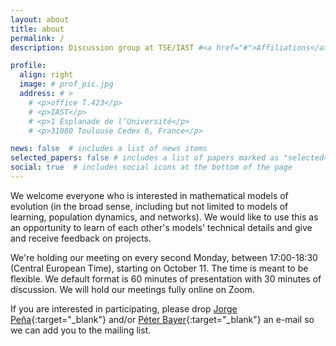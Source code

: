 ```yaml
---
layout: about
title: about
permalink: /
description: Discussion group at TSE/IAST #<a href="#">Affiliations</a>. Address. Contacts. Moto. Etc.

profile:
  align: right
  image: # prof_pic.jpg
  address: # >
    # <p>office T.423</p>
    # <p>IAST</p>
    # <p>1 Esplanade de l’Université</p>
    # <p>31080 Toulouse Cedex 6, France</p>

news: false  # includes a list of news items
selected_papers: false # includes a list of papers marked as "selected={true}"
social: true  # includes social icons at the bottom of the page
---
```


We welcome everyone who is interested in mathematical models of evolution (in the broad sense, including but not limited to models of learning, population dynamics, and networks). We would like to use this as an opportunity to learn of each other's models' technical details and give and receive feedback on projects.

We're holding our meeting on every second Monday, between 17:00-18:30 (Central European Time), starting on October 11. The time is meant to be flexible. We default format is 60 minutes of presentation with 30 minutes of discussion. We will hold our meetings fully online on Zoom.

If you are interested in participating, please drop [Jorge Peña](https://jorgeapenas.github.io/){:target="\_blank"} and/or [Péter Bayer](https://www.sites.google.com/view/peterbayer){:target="\_blank"} an e-mail so we can add you to the mailing list.
